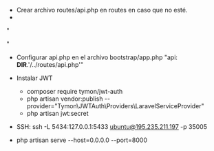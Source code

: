 
 - Crear archivo routes/api.php en routes en caso que no esté.
 - 
"
<?php

use App\Http\Controllers\Controller;
 use App\Http\Controllers\AuthController;
 use Illuminate\Support\Facades\Route;

 Route::post('/login', [AuthController::class, 'login']);
 Route::post('/register-user', [AuthController::class, 'register']);
 Route::get('/test', [AuthController::class, 'test']);
?>
 "


 - Configurar api.php en el archivo bootstrap/app.php "api: __DIR__.'/../routes/api.php'"

- Instalar JWT
  - composer require tymon/jwt-auth
  - php artisan vendor:publish --provider="Tymon\JWTAuth\Providers\LaravelServiceProvider"
  - php artisan jwt:secret


- SSH: ssh -L 5434:127.0.0.1:5433 ubuntu@195.235.211.197 -p 35005
- php artisan serve --host=0.0.0.0 --port=8000

